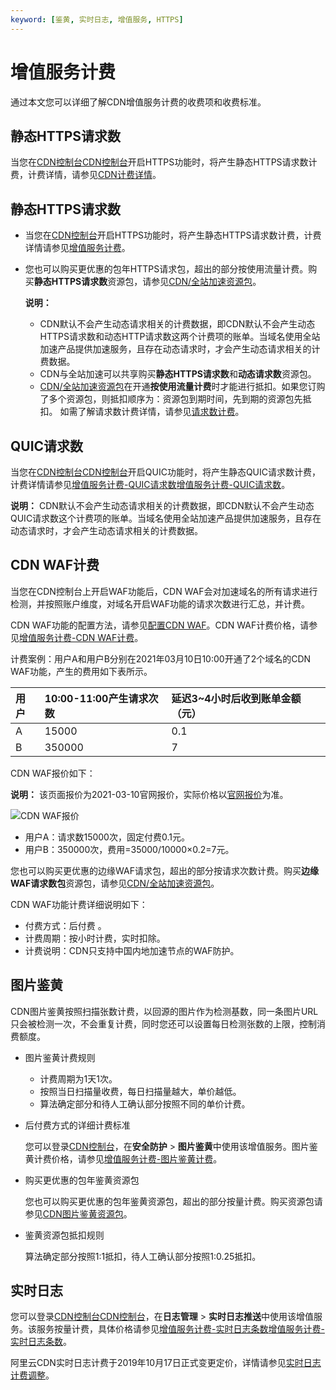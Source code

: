 ```yaml
---
keyword: [鉴黄, 实时日志, 增值服务, HTTPS]
---
```


# 增值服务计费

通过本文您可以详细了解CDN增值服务计费的收费项和收费标准。

## 静态HTTPS请求数

当您在[CDN控制台](https://account.alibabacloud.com/login/login.htm)[CDN控制台](https://partners-intl.aliyun.com/login-required#cdn)开启HTTPS功能时，将产生静态HTTPS请求数计费，计费详情，请参见[CDN计费详情](https://www.alibabacloud.com/zh/product/cdn/pricing)。

## 静态HTTPS请求数

-   当您在[CDN控制台](https://cdn.console.aliyun.com)开启HTTPS功能时，将产生静态HTTPS请求数计费，计费详情请参见[增值服务计费](https://www.aliyun.com/price/product?spm=a2c4g.11186623.2.10.1b444ee22Dxy8y#/cdn/detail)。
-   您也可以购买更优惠的包年HTTPS请求包，超出的部分按使用流量计费。购买**静态HTTPS请求数**资源包，请参见[CDN/全站加速资源包](https://common-buy.aliyun.com/?spm=5176.8064714.884289.1.720c0Jvd0Jvd6W&commodityCode=dcdnpaybag)。

    **说明：**

    -   CDN默认不会产生动态请求相关的计费数据，即CDN默认不会产生动态HTTPS请求数和动态HTTP请求数这两个计费项的账单。当域名使用全站加速产品提供加速服务，且存在动态请求时，才会产生动态请求相关的计费数据。
    -   CDN与全站加速可以共享购买**静态HTTPS请求数**和**动态请求数**资源包。
    -   [CDN/全站加速资源包](https://common-buy.aliyun.com/?commodityCode=dcdnpaybag#/buy)在开通**按使用流量计费**时才能进行抵扣。如果您订购了多个资源包，则抵扣顺序为：资源包到期时间，先到期的资源包先抵扣。
    如需了解请求数计费详情，请参见[请求数计费]()。


## QUIC请求数

当您在[CDN控制台](https://cdn.console.aliyun.com)[CDN控制台](https://account.alibabacloud.com/login/login.htm)开启QUIC功能时，将产生静态QUIC请求数计费，计费详情请参见[增值服务计费-QUIC请求数](https://www.aliyun.com/price/product?spm=a2c4g.11186623.2.10.1b444ee22Dxy8y#/cdn/detail)[增值服务计费-QUIC请求数](https://www.alibabacloud.com/zh/product/cdn/pricing)。

**说明：** CDN默认不会产生动态请求相关的计费数据，即CDN默认不会产生动态QUIC请求数这个计费项的账单。当域名使用全站加速产品提供加速服务，且存在动态请求时，才会产生动态请求相关的计费数据。

## CDN WAF计费

当您在CDN控制台上开启WAF功能后，CDN WAF会对加速域名的所有请求进行检测，并按照账户维度，对域名开启WAF功能的请求次数进行汇总，并计费。

CDN WAF功能的配置方法，请参见[配置CDN WAF]()。CDN WAF计费价格，请参见[增值服务计费-CDN WAF计费](https://www.aliyun.com/price/product?spm=a2c4g.11186623.2.10.1b444ee22Dxy8y#/cdn/detail)。

计费案例：用户A和用户B分别在2021年03月10日10:00开通了2个域名的CDN WAF功能，产生的费用如下表所示。

|用户|10:00-11:00产生请求次数|延迟3~4小时后收到账单金额（元）|
|:-|:----------------|:----------------|
|A|15000|0.1|
|B|350000|7|

CDN WAF报价如下：

**说明：** 该页面报价为2021-03-10官网报价，实际价格以[官网报价](https://www.aliyun.com/price/product?spm=a2c4g.11186623.2.7.1e5b3a30Sj5ONL#/cdn/detail)为准。

![CDN WAF报价](https://static-aliyun-doc.oss-accelerate.aliyuncs.com/assets/img/zh-CN/4844635161/p247630.png)

-   用户A：请求数15000次，固定付费0.1元。
-   用户B：350000次，费用=35000/10000×0.2=7元。

您也可以购买更优惠的边缘WAF请求包，超出的部分按请求次数计费。购买**边缘WAF请求数包**资源包，请参见[CDN/全站加速资源包](https://common-buy.aliyun.com/?spm=5176.8064714.884289.1.720c0Jvd0Jvd6W&commodityCode=dcdnpaybag)。

CDN WAF功能计费详细说明如下：

-   付费方式：后付费 。
-   计费周期：按小时计费，实时扣除。
-   计费说明：CDN只支持中国内地加速节点的WAF防护。

## 图片鉴黄

CDN图片鉴黄按照扫描张数计费，以回源的图片作为检测基数，同一条图片URL只会被检测一次，不会重复计费，同时您还可以设置每日检测张数的上限，控制消费额度。

-   图片鉴黄计费规则
    -   计费周期为1天1次。
    -   按照当日扫描量收费，每日扫描量越大，单价越低。
    -   算法确定部分和待人工确认部分按照不同的单价计费。
-   后付费方式的详细计费标准

    您可以登录[CDN控制台](https://cdn.console.aliyun.com)，在**安全防护** \> **图片鉴黄**中使用该增值服务。图片鉴黄计费价格，请参见[增值服务计费-图片鉴黄计费](https://www.aliyun.com/price/product?spm=a2c4g.11186623.2.10.1b444ee22Dxy8y#/cdn/detail)。

-   购买更优惠的包年鉴黄资源包

    您也可以购买更优惠的包年鉴黄资源包，超出的部分按量计费。购买资源包请参见[CDN图片鉴黄资源包](https://common-buy.aliyun.com/?commodityCode=cdnpornbag#/buy)。

-   鉴黄资源包抵扣规则

    算法确定部分按照1:1抵扣，待人工确认部分按照1:0.25抵扣。


## 实时日志

您可以登录[CDN控制台](https://cdn.console.aliyun.com)[CDN控制台](https://account.alibabacloud.com/login/login.htm)，在**日志管理** \> **实时日志推送**中使用该增值服务。该服务按量计费，具体价格请参见[增值服务计费-实时日志条数](https://www.aliyun.com/price/product?spm=a2c4g.11186623.2.10.1b444ee22Dxy8y#/cdn/detail)[增值服务计费-实时日志条数](https://www.alibabacloud.com/zh/product/cdn/pricing)。

阿里云CDN实时日志计费于2019年10月17日正式变更定价，详情请参见[实时日志计费调整]()。

